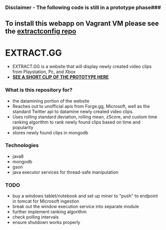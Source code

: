 ### Disclaimer - The following code is still in a prototype phase###
## To **install** this webapp on **Vagrant VM** please see the [**extractconfig repo**](https://bitbucket.org/bmayhall/extractconfig/overview) ##
# EXTRACT.GG #
* EXTRACT.GG is a website that will display newly created video clips from Playstation, Pc, and Xbox
* [**SEE A SHORT CLIP OF THE PROTOTYPE HERE**](https://www.youtube.com/watch?v=HB0roFv9KOM)

### What is this repository for? ###
* the datamining portion of the website
* Reaches out to unofficial apis from Forge.gg, Microsoft, well as the standard Twitter api to datamine newly created video clips.
* Uses rolling standard deviation, rolling mean, zScore, and custom time ranking algorithm to rank newly found clips based on time and popularity
* stores newly found clips in mongodb

### Technologies ###
* java8
* mongodb
* gson
* java executor services for thread-safe manipulation

### TODO ###
- buy a windows tablet/notebook and set up miner to "push" to endpoint in tomcat for Microsoft ingestion
- break out the window execution service into separate module
- further implement ranking algorithm
- check polling intervals
- ensure shutdown works properly